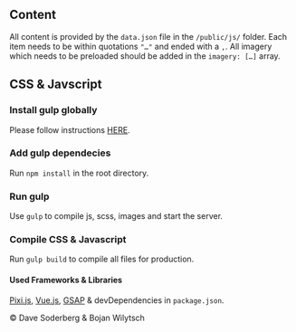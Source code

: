 ## Content
All content is provided by the `data.json` file in the `/public/js/` folder. Each item needs to be within quotations `"…"` and ended with a `,`. All imagery which needs to be preloaded should be added in the `imagery: […]` array.

## CSS & Javscript

### Install gulp globally
Please follow instructions [HERE](https://github.com/gulpjs/gulp/blob/master/docs/getting-started.md).


### Add gulp dependecies
Run `npm install` in the root directory. 


### Run gulp
Use `gulp` to compile js, scss, images and start the server.


### Compile CSS & Javascript
Run `gulp build` to compile all files for production.


#### Used Frameworks & Libraries
[Pixi.js](http://www.pixijs.com/), [Vue.js](http://vuejs.org/), [GSAP](http://greensock.com/gsap#) & devDependencies in `package.json`.




© Dave Soderberg & Bojan Wilytsch